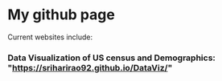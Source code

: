 # My github page

Current websites include:
### Data Visualization of US census and Demographics: "https://sriharirao92.github.io/DataViz/"
